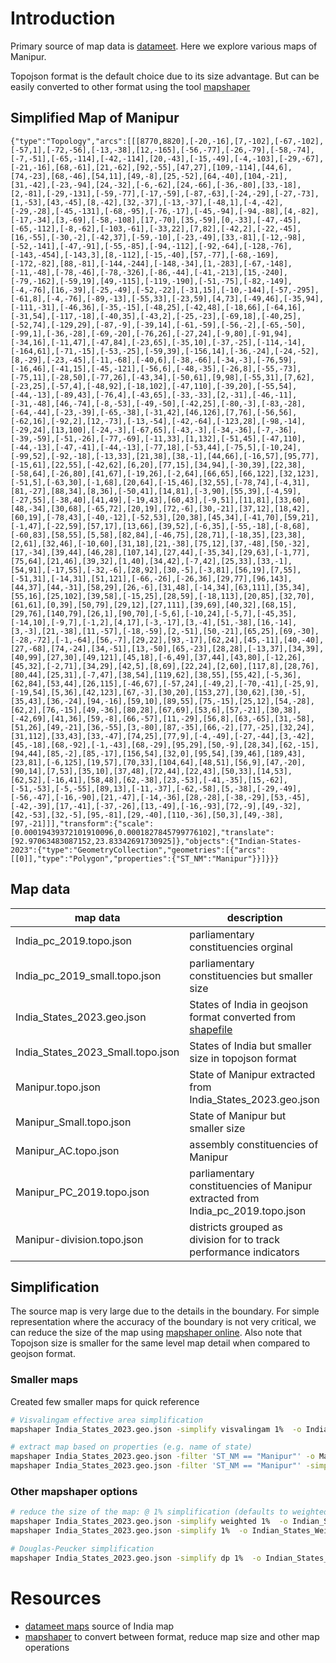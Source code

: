 # Introduction
Primary source of map data is [datameet][1]. Here we explore various maps of Manipur. 

Topojson format is the default choice due to its size advantage. But can be easily converted to other format using the tool [mapshaper][2]

## Simplified Map of Manipur
```topojson
{"type":"Topology","arcs":[[[8770,8820],[-20,-16],[7,-102],[-67,-102],[-57,1],[-72,-56],[-13,-38],[12,-165],[-56,-77],[-26,-79],[-58,-74],[-7,-51],[-65,-114],[-42,-114],[20,-43],[-15,-49],[-4,-103],[-29,-67],[-21,-16],[68,-61],[21,-62],[92,-55],[47,27],[109,-114],[44,6],[74,-23],[68,-46],[54,11],[49,-8],[25,-52],[64,-40],[104,-21],[31,-42],[-23,-94],[24,-32],[-6,-62],[24,-66],[-36,-80],[33,-18],[2,-81],[-29,-131],[-59,-77],[-17,-59],[-87,-63],[-24,-29],[-27,-73],[1,-53],[43,-45],[8,-42],[32,-37],[-13,-37],[-48,1],[-4,-42],[-29,-28],[-45,-131],[-68,-95],[-76,-17],[-45,-94],[-94,-88],[4,-82],[-17,-34],[3,-69],[-58,-108],[17,-70],[35,-59],[0,-33],[-47,-45],[-65,-112],[-8,-62],[-103,-61],[-33,22],[7,82],[-42,2],[-22,-45],[16,-55],[-30,-2],[-42,37],[-59,-10],[-23,-49],[33,-81],[-12,-98],[-52,-141],[-47,-91],[-55,-85],[-94,-112],[-92,-64],[-128,-76],[-143,-454],[-143,3],[8,-112],[-15,-40],[57,-77],[-68,-169],[-172,-82],[88,-81],[-144,-244],[-148,-34],[1,-283],[-67,-148],[-11,-48],[-78,-46],[-78,-326],[-86,-44],[-41,-213],[15,-240],[-79,-162],[-59,19],[49,-115],[-119,-190],[-51,-75],[-82,-149],[-4,-76],[16,-39],[-25,-49],[-52,-22],[-31,15],[-10,-144],[-57,-295],[-61,8],[-4,-76],[-89,-13],[-55,33],[-23,59],[4,73],[-49,46],[-35,94],[-111,-31],[-46,36],[-35,-15],[-48,25],[-42,48],[-18,66],[-64,16],[-31,54],[-117,-18],[-40,35],[-43,2],[-25,-23],[-69,18],[-40,25],[-52,74],[-129,29],[-87,-9],[-39,14],[-61,-59],[-56,-2],[-65,-50],[-99,1],[-36,-28],[-69,-20],[-76,26],[-27,24],[-9,80],[-91,94],[-34,16],[-11,47],[-47,84],[-23,65],[-35,10],[-37,-25],[-114,-14],[-164,61],[-71,-15],[-53,-25],[-59,39],[-156,14],[-36,-24],[-24,-52],[8,-29],[-23,-45],[-11,-68],[-40,6],[-38,-66],[-34,-3],[-76,59],[-16,46],[-41,15],[-45,-121],[-56,6],[-48,-35],[-26,8],[-55,-73],[-75,11],[-28,50],[-77,26],[-43,34],[-50,61],[9,98],[-55,31],[7,62],[-23,25],[-57,4],[-48,92],[-18,102],[-47,110],[-39,20],[-55,54],[-44,-13],[-89,43],[-76,4],[-43,65],[-33,-33],[2,-31],[-46,-11],[-31,-48],[46,-74],[-8,-53],[-49,-50],[-42,25],[-80,-3],[-83,-28],[-64,-44],[-23,-39],[-65,-38],[-31,42],[46,126],[7,76],[-56,56],[-62,16],[-92,2],[12,-73],[-13,-54],[-42,-64],[-123,28],[-98,-14],[-29,24],[13,100],[-24,-3],[-67,65],[-43,-3],[-34,-36],[-7,-36],[-39,-59],[-51,-26],[-77,-69],[-11,33],[1,132],[-51,45],[-47,110],[-44,-13],[-47,-41],[-44,-13],[-77,18],[-53,44],[-75,5],[-10,24],[-99,52],[-92,-18],[-13,33],[21,38],[38,-1],[44,66],[-16,57],[95,77],[-15,61],[22,55],[-42,62],[6,20],[77,15],[34,94],[-30,39],[22,38],[-58,64],[-26,80],[41,67],[-19,26],[-2,64],[66,65],[66,122],[32,123],[-51,5],[-63,30],[-1,68],[20,64],[-15,46],[32,55],[-78,74],[-4,31],[81,-27],[88,34],[8,36],[-50,41],[14,81],[-3,90],[55,39],[-4,59],[-27,55],[-38,40],[41,49],[-19,43],[60,43],[-9,51],[11,81],[33,60],[48,-34],[30,68],[-65,72],[20,19],[72,-6],[30,-21],[37,12],[18,42],[60,19],[-78,43],[-40,-12],[-52,53],[20,38],[45,34],[-41,70],[59,21],[-1,47],[-22,59],[57,17],[13,66],[39,52],[-6,35],[-55,-18],[-8,68],[-60,83],[58,55],[5,58],[82,84],[-46,75],[28,71],[-18,35],[23,38],[2,61],[32,46],[-10,60],[31,18],[21,-38],[75,12],[37,-48],[50,-32],[17,-34],[39,44],[46,28],[107,14],[27,44],[-35,34],[29,63],[-1,77],[75,64],[21,46],[39,32],[1,40],[34,42],[-7,42],[25,33],[33,-1],[54,91],[-17,55],[-32,-6],[28,92],[30,-5],[-3,81],[56,19],[7,55],[-51,31],[-14,31],[51,121],[-66,-26],[-26,36],[29,77],[96,143],[44,37],[44,-31],[58,29],[26,-6],[31,48],[-14,34],[63,111],[35,34],[55,16],[25,102],[39,58],[-15,25],[28,59],[-18,113],[20,85],[32,70],[61,61],[0,39],[50,79],[29,12],[27,111],[39,69],[40,32],[68,15],[29,76],[140,79],[26,1],[90,70],[-5,6],[-10,24],[-5,7],[-45,35],[-14,10],[-9,7],[-1,2],[4,17],[-3,-17],[3,-4],[51,-38],[16,-14],[3,-3],[21,-38],[11,-57],[-18,-59],[2,-51],[50,-21],[65,25],[69,-30],[-28,-72],[-1,-64],[56,-7],[29,22],[93,-17],[62,24],[45,-11],[40,-40],[27,-68],[74,-24],[34,-51],[13,-50],[65,-23],[28,28],[-13,37],[34,39],[40,99],[27,30],[49,121],[45,18],[-6,49],[37,44],[43,80],[-12,26],[45,32],[-2,71],[34,29],[42,5],[8,69],[22,24],[2,60],[117,8],[28,76],[80,44],[25,31],[-7,47],[38,54],[119,62],[38,55],[55,42],[-5,36],[62,84],[53,44],[26,115],[-46,67],[-57,24],[-49,2],[-70,-41],[-25,9],[-19,54],[5,36],[42,123],[67,-3],[30,20],[153,27],[30,62],[30,-5],[35,43],[36,-24],[94,-16],[59,10],[89,55],[75,-15],[25,12],[54,-28],[62,2],[76,-15],[49,-36],[80,28],[67,69],[53,6],[57,-21],[30,38],[-42,69],[41,36],[59,-8],[66,-57],[11,-29],[56,8],[63,-65],[31,-58],[51,26],[49,-21],[36,-55],[3,-80],[87,-35],[66,-2],[77,-25],[32,24],[31,112],[33,43],[33,-47],[74,25],[77,9],[-4,-49],[-27,-44],[3,-42],[45,-18],[68,-92],[-1,-43],[68,-29],[95,29],[50,-9],[28,34],[62,-15],[94,44],[85,-2],[85,-17],[156,54],[32,0],[95,54],[39,46],[189,43],[23,81],[-6,125],[19,57],[70,33],[104,64],[48,51],[56,9],[47,-20],[90,14],[7,53],[35,10],[37,48],[72,44],[22,43],[50,33],[14,53],[62,52],[-16,41],[58,48],[62,-38],[23,-53],[-41,-35],[15,-62],[-51,-53],[-5,-55],[89,13],[-11,-37],[-62,-58],[5,-38],[-29,-49],[-56,-47],[-16,-90],[21,-47],[-14,-36],[28,-28],[-38,-29],[53,-45],[-42,-39],[17,-41],[-37,-26],[13,-49],[-16,-93],[72,-9],[49,-32],[42,-53],[32,-5],[95,-81],[29,-40],[110,-36],[50,3],[49,-38],[97,-21]]],"transform":{"scale":[0.00019439372101910096,0.0001827845799776102],"translate":[92.97063483087152,23.83342691730925]},"objects":{"Indian-States-2023":{"type":"GeometryCollection","geometries":[{"arcs":[[0]],"type":"Polygon","properties":{"ST_NM":"Manipur"}}]}}}
```

## Map data
| map data | description |
| --- | --- |
| India_pc_2019.topo.json | parliamentary constituencies orginal |
| India_pc_2019_small.topo.json | parliamentary constituencies but smaller size |
| India_States_2023.geo.json | States of India in geojson format converted from [shapefile][4] |
| India_States_2023_Small.topo.json | States of India but smaller size in topojson format |
| Manipur.topo.json | State of Manipur extracted from India_States_2023.geo.json |
| Manipur_Small.topo.json | State of Manipur but smaller size |
| Manipur_AC.topo.json | assembly constituencies of Manipur |
| Manipur_PC_2019.topo.json | parliamentary constituencies of Manipur extracted from India_pc_2019.topo.json |
| Manipur-division.topo.json | districts grouped as division for to track performance indicators |


## Simplification
The source map is very large due to the details in the boundary. For simple representation where the accuracy of the boundary is not very critical, we can reduce the size of the map using [mapshaper online][3].
Also note that Topojson size is smaller for the same level map detail when compared to geojson format.

### Smaller maps

Created few smaller maps for quick reference

```sh
# Visvalingam effective area simplification
mapshaper India_States_2023.geo.json -simplify visvalingam 1%  -o India_States_2023_Small.topo.json format=topojson

# extract map based on properties (e.g. name of state)
mapshaper India_States_2023.geo.json -filter 'ST_NM == "Manipur"' -o Manipur.topo.json format=topojson
mapshaper India_States_2023.geo.json -filter 'ST_NM == "Manipur"' -simplify weighted 10% -o Manipur_Small.topo.json format=topojson
```

### Other mapshaper options
```sh
# reduce the size of the map: @ 1% simplification (defaults to weighted method)
mapshaper India_States_2023.geo.json -simplify weighted 1%  -o Indian_States_Weighted.topo.json format=topojson
mapshaper India_States_2023.geo.json -simplify 1%  -o Indian_States_Weighted.geo.json

# Douglas-Peucker simplification
mapshaper India_States_2023.geo.json -simplify dp 1%  -o Indian_States_dp.geo.json
```

# Resources
- [datameet maps][1] source of India map
- [mapshaper][2] to convert between format, reduce map size and other map operations

[1]: https://github.com/datameet/maps "datameet"
[2]: https://github.com/mbloch/mapshaper "mapshaper"
[3]: https://mapshaper.org/ "mapshaper online"
[4]: https://github.com/datameet/maps/tree/master/States "Indian State Boundaries"